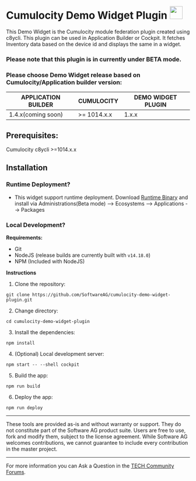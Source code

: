 # Cumulocity Demo Widget Plugin [<img width="35" src="https://user-images.githubusercontent.com/67993842/97668428-f360cc80-1aa7-11eb-8801-da578bda4334.png"/>](https://github.com/SoftwareAG/cumulocity-demo-widget-plugin/releases/download/1.0.0-beta/cumulocity-demo-widget-plugin-1.0.0-beta.zip)

This Demo Widget is the Cumulocity module federation plugin created using c8ycli. This plugin can be used in Application Builder or Cockpit. It fetches Inventory data based on the device id and displays the same in a widget.

### Please note that this plugin is in currently under BETA mode.

### Please choose Demo Widget release based on Cumulocity/Application builder version:

|APPLICATION BUILDER | CUMULOCITY | DEMO WIDGET PLUGIN  |
|--------------------|------------|---------------------|
| 1.4.x(coming soon)| >= 1014.x.x| 1.x.x               |


## Prerequisites:
   Cumulocity c8ycli >=1014.x.x
   
## Installation

  
### Runtime Deployment?

* This widget support runtime deployment. Download [Runtime Binary](https://github.com/SoftwareAG/cumulocity-demo-widget-plugin/releases/download/1.0.0-beta/cumulocity-demo-widget-plugin-1.0.0-beta.zip) and install via Administrations(Beta mode) --> Ecosystems --> Applications --> Packages 

### Local Development?

**Requirements:**
* Git
* NodeJS (release builds are currently built with `v14.18.0`)
* NPM (Included with NodeJS)

**Instructions**
1. Clone the repository: 
```
git clone https://github.com/SoftwareAG/cumulocity-demo-widget-plugin.git
```
2. Change directory: 
```
cd cumulocity-demo-widget-plugin
```
3. Install the dependencies: 
```
npm install
```
4. (Optional) Local development server: 
```
npm start -- --shell cockpit
```
5. Build the app: 
```
npm run build
```
6. Deploy the app: 
```
npm run deploy
```


------------------------------

These tools are provided as-is and without warranty or support. They do not constitute part of the Software AG product suite. Users are free to use, fork and modify them, subject to the license agreement. While Software AG welcomes contributions, we cannot guarantee to include every contribution in the master project.
_____________________
For more information you can Ask a Question in the [TECH Community Forums](https://tech.forums.softwareag.com/tag/Cumulocity-IoT).
